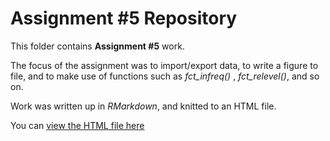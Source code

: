 # Assignment #5 Repository 

This folder contains __Assignment #5__ work.

The focus of the assignment was to import/export data, to write a figure to file, and to make use of functions such as *fct_infreq()* , *fct_relevel()*, and so on.

Work was written up in _RMarkdown_, and knitted to an HTML file.

You can [view the HTML file here](https://stat545-ubc-hw-2019-20.github.io/stat545-hw-MarinStatsLectures/hw05/hw05_import_data_and_more.html)
